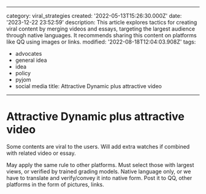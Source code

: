 ------
category: viral_strategies
created: '2022-05-13T15:26:30.000Z'
date: '2023-12-22 23:52:59'
description: This article explores tactics for creating viral content by merging videos
  and essays, targeting the largest audience through native languages. It recommends
  sharing this content on platforms like QQ using images or links.
modified: '2022-08-18T12:04:03.908Z'
tags:
- advocates
- general idea
- idea
- policy
- pyjom
- social media
title: Attractive Dynamic plus attractive video
------

# Attractive Dynamic plus attractive video

Some contents are viral to the users. Will add extra watches if combined with related video or essay.

May apply the same rule to other platforms. Must select those with largest views, or verified by trained grading models. Native language only, or we have to translate and verify/convey it into native form. Post it to QQ, other platforms in the form of pictures, links.
